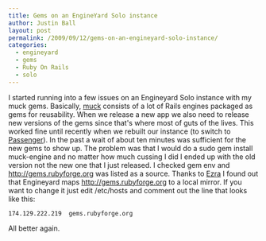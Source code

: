 ```yaml
---
title: Gems on an EngineYard Solo instance
author: Justin Ball
layout: post
permalink: /2009/09/12/gems-on-an-engineyard-solo-instance/
categories:
  - engineyard
  - gems
  - Ruby On Rails
  - solo
---
```


I started running into a few issues on an Engineyard Solo instance with my muck gems. Basically, [muck][1] consists of a lot of
Rails engines packaged as gems for reusability. When we release a new app we also need to release new versions of the gems since
that's where most of guts of the lives. This worked fine until recently when we rebuilt our instance (to switch to [Passenger][2]).
In the past a wait of about ten minutes was sufficient for the new gems to show up. The problem was that I would do a sudo gem
install muck-engine and no matter how much cussing I did I ended up with the old version not the new one that I just released.
I checked gem env and http://gems.rubyforge.org was listed as a source. Thanks to [Ezra][3] I found out that Engineyard
maps http://gems.rubyforge.org to a local mirror. If you want to change it just edit /etc/hosts and comment out the
line that looks like this:

 [1]: http://github.com/jbasdf/muck/tree/master
 [2]: http://www.modrails.com/
 [3]: http://brainspl.at/

    174.129.222.219  gems.rubyforge.org

All better again.